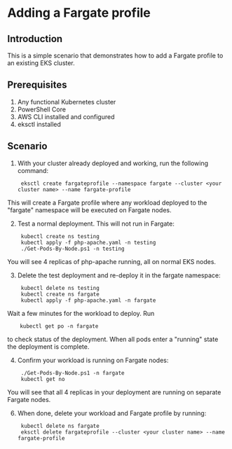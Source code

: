 # Adding a Fargate profile

## Introduction
This is a simple scenario that demonstrates how to add a Fargate profile to an existing EKS cluster.

## Prerequisites
1. Any functional Kubernetes cluster
2. PowerShell Core
3. AWS CLI installed and configured
4. eksctl installed

## Scenario
1. With your cluster already deployed and working, run the following command:

        eksctl create fargateprofile --namespace fargate --cluster <your cluster name> --name fargate-profile  

This will create a Fargate profile where any workload deployed to the "fargate" namespace will be executed on Fargate nodes. 

2. Test a normal deployment.  This will not run in Fargate:

        kubectl create ns testing
        kubectl apply -f php-apache.yaml -n testing
        ./Get-Pods-By-Node.ps1 -n testing

You will see 4 replicas of php-apache running, all on normal EKS nodes.

3. Delete the test deployment and re-deploy it in the fargate namespace:

        kubectl delete ns testing
        kubectl create ns fargate
        kubectl apply -f php-apache.yaml -n fargate

Wait a few minutes for the workload to deploy.  Run 

        kubectl get po -n fargate

to check status of the deployment.  When all pods enter a "running" state the deployment is complete.

4. Confirm your workload is running on Fargate nodes:

        ./Get-Pods-By-Node.ps1 -n fargate
        kubectl get no

You will see that all 4 replicas in your deployment are running on separate Fargate nodes.

6. When done, delete your workload and Fargate profile by running:

        kubectl delete ns fargate
        eksctl delete fargateprofile --cluster <your cluster name> --name fargate-profile